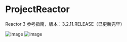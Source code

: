 # ProjectReactor
Reactor 3 参考指南，版本：3.2.11.RELEASE（已更新完毕）

![image](https://github.com/jijicai/Spring/blob/master/jijicai/img/weixin.png)
![image](https://github.com/jijicai/Spring/blob/master/jijicai/img/toutiaohao.png)
